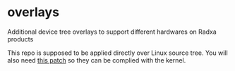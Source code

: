 # overlays
Additional device tree overlays to support different hardwares on Radxa products

This repo is supposed to be applied directly over Linux source tree. You will also need [this patch](https://github.com/radxa-repo/lbuild/blob/main/forks/mainline/vendor/0001-VENDOR-Add-Radxa-overlays.patch) so they can be complied with the kernel.